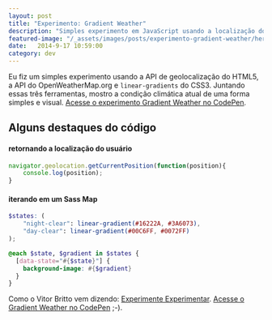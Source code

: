 ```yaml
---
layout: post
title: "Experimento: Gradient Weather"
description: "Simples experimento em JavaScript usando a localização do usuário e dados de previsão climática"
featured-image: "/_assets/images/posts/experimento-gradient-weather/hero.png"
date:   2014-9-17 10:59:00
category: dev
---
```


Eu fiz um simples experimento usando a API de geolocalização do HTML5, a API do OpenWeatherMap.org e `linear-gradients` do CSS3. Juntando essas três ferramentas, mostro a condição climática atual de uma forma simples e visual. [Acesse o experimento Gradient Weather no CodePen](http://codepen.io/hugobessaa/debug/pcrgh).

<!--more-->

## Alguns destaques do código


#### retornando a localização do usuário
```javascript
navigator.geolocation.getCurrentPosition(function(position){
    console.log(position);
}
```

#### iterando em um Sass Map
```scss
$states: (
    "night-clear": linear-gradient(#16222A, #3A6073),
    "day-clear": linear-gradient(#00C6FF, #0072FF)
);

@each $state, $gradient in $states {
  [data-state="#{$state}"] {
    background-image: #{$gradient}
  }
}
```

Como o Vitor Britto vem dizendo: [Experimente Experimentar](http://www.vitorbritto.com.br/blog/experimente-experimentar/). [Acesse o Gradient Weather no CodePen](http://codepen.io/hugobessaa/debug/pcrgh) ;-).